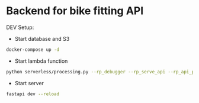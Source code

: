 # Backend for bike fitting API

DEV Setup:

- Start database and S3

```bash
docker-compose up -d
```

- Start lambda function

```bash
python serverless/processing.py --rp_debugger --rp_serve_api --rp_api_port 6969
```

- Start server

```bash
fastapi dev --reload
```

